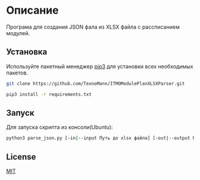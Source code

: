 # Описание

Програма для создания JSON фала из XLSX файла с рассписанием модулей.

## Установка

Используйте пакетный менеджер [pip3](https://pip.pypa.io/en/stable/) для установки всех необходимых пакетов.
```bash
git clone https://github.com/TexnoMann/ITMOModulePlanXLSXParser.git
```

```bash
pip3 install -r requirements.txt
```

## Запуск
Для запуска скрипта из консоли(Ubuntu):
```bash
python3 parse_json.py [-in|--input Путь до xlsx файла] [-out|--output Путь для сохранения сгенерированного JSON]
```

## License
[MIT](https://choosealicense.com/licenses/mit/)
